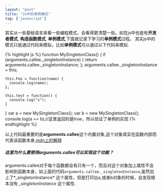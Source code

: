 ```yaml
---
layout: "post"
title: "Js中的单例模式"
tag: ['javascript']
---
```


其实从一些基础语言来看一些编程模式，会看得更清楚一些。如在js中也是有**开发者模式**, **构造函数模式**, **单例模式**,下面就记录下学习的**单例模式**过程。
其实js中的模式只是通过代码来模拟，比如**单例模式**可以通过以下代码来模拟.

{% highlight js %}
  function MySingletonClass() {
    if (arguments.callee._singletonInstance) {
      return arguments.callee._singletonInstance;
    };
    arguments.callee._singletonInstance = this;

    this.Foo = function(name) {
      console.log(name);
    };

    this.test = function() {
      console.log("s");
    }
  }
  var a = new MySingletonClass();
  var b = new MySingletonClass();
  console.log(a == b);//这里返回的是true，所以验证了单例的实现
{% endhighlight %}

以上代码最重要的是**arguments.callee**这个内置对象,这个对象其实在函数内部而代表该函数本身,[mdn上的解释](https://developer.mozilla.org/en-US/docs/Web/JavaScript/Reference/Functions_and_function_scope/arguments/callee)

##### 这里为什么要使用arguments.callee可以实现这个功能？ #####
arguments.callee对于每个函数都会有只有一个，而且对这个对象加上属性不会影响到函数本身，如上面的代码`arguments.callee._singletonInstance`,虽然加上了*_singletonInstance* 这个属性，但是打印出a,或者b对象的时候，会发现根本没有 *_singletonInstance* 这个属性.
